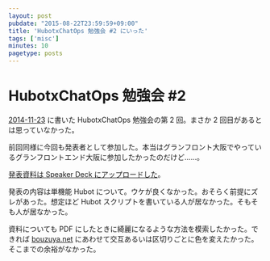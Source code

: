 ```yaml
---
layout: post
pubdate: "2015-08-22T23:59:59+09:00"
title: 'HubotxChatOps 勉強会 #2 にいった'
tags: ['misc']
minutes: 10
pagetype: posts
---
```

# HubotxChatOps 勉強会 #2

[2014-11-23][] に書いた HubotxChatOps 勉強会の第 2 回。まさか 2 回目があるとは思っていなかった。

前回同様に今回も発表者として参加した。本当はグランフロント大阪でやっているグランフロントエンド大阪に参加したかったのだけど……。

[発表資料は Speaker Deck にアップロードした](https://speakerdeck.com/bouzuya/hubot-x-chatops-number-2)。

<script async class="speakerdeck-embed" data-id="224b4c2b710a4edcbccd5248560c3ac1" data-ratio="1.29456384323641" src="//speakerdeck.com/assets/embed.js"></script>

発表の内容は単機能 Hubot について。ウケが良くなかった。おそらく前提にズレがあった。想定ほど Hubot スクリプトを書いている人が居なかった。そもそも人が居なかった。

資料についても PDF にしたときに綺麗になるような方法を模索したかった。できれば [bouzuya.net](http://bouzuya.net) にあわせて交互あるいは区切りごとに色を変えたかった。そこまでの余裕がなかった。

[2014-11-23]: http://blog.bouzuya.net/2014/11/23/
